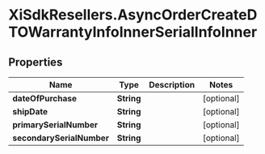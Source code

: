 # XiSdkResellers.AsyncOrderCreateDTOWarrantyInfoInnerSerialInfoInner

## Properties

Name | Type | Description | Notes
------------ | ------------- | ------------- | -------------
**dateOfPurchase** | **String** |  | [optional] 
**shipDate** | **String** |  | [optional] 
**primarySerialNumber** | **String** |  | [optional] 
**secondarySerialNumber** | **String** |  | [optional] 


